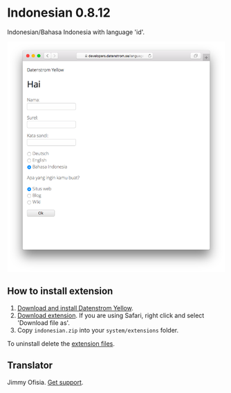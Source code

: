 Indonesian 0.8.12
================
Indonesian/Bahasa Indonesia with language 'id'.

<p align="center"><img src="indonesian-screenshot.png?raw=true" alt="Screenshot"></p>

## How to install extension

1. [Download and install Datenstrom Yellow](https://github.com/datenstrom/yellow/).
2. [Download extension](https://github.com/datenstrom/yellow-extensions/raw/master/zip/indonesian.zip). If you are using Safari, right click and select 'Download file as'.
3. Copy `indonesian.zip` into your `system/extensions` folder.

To uninstall delete the [extension files](extension.ini).

## Translator

Jimmy Ofisia. [Get support](https://extensions.datenstrom.se/help/).
